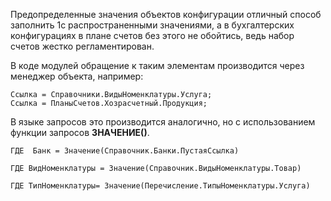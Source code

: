 Предопределенные значения объектов конфигурации отличный способ заполнить 1с распространенными значениями, а в бухгалтерских конфигурациях в плане счетов без этого не обойтись, ведь набор счетов жестко регламентирован.

В коде модулей обращение к таким элементам производится через менеджер объекта, например:
```bsl
Ссылка = Справочники.ВидыНоменклатуры.Услуга;
Ссылка = ПланыСчетов.Хозрасчетный.Продукция;
```

В языке запросов это производится аналогично, но с использованием функции запросов **ЗНАЧЕНИЕ()**.

```bsl
ГДЕ  Банк = Значение(Справочник.Банки.ПустаяСсылка)

ГДЕ ВидНоменклатуры = Значение(Справочник.ВидыНоменклатуры.Товар)

ГДЕ ТипНоменклатуры= Значение(Перечисление.ТипыНоменклатуры.Услуга)

```